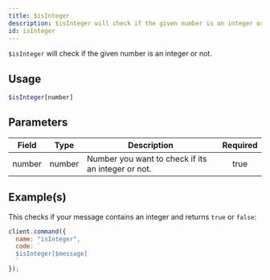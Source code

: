 ```yaml
---
title: $isInteger
description: $isInteger will check if the given number is an integer or not.
id: isInteger
---
```


`$isInteger` will check if the given number is an integer or not.

## Usage

```php
$isInteger[number]
```

## Parameters

| Field  | Type   | Description                                        | Required |
| ------ | ------ | -------------------------------------------------- | :------: |
| number | number | Number you want to check if its an integer or not. |   true   |

## Example(s)

This checks if your message contains an integer and returns `true` or `false`:

```javascript
client.command({
  name: "isInteger",
  code: `
  $isInteger[$message]
  `
});
```
